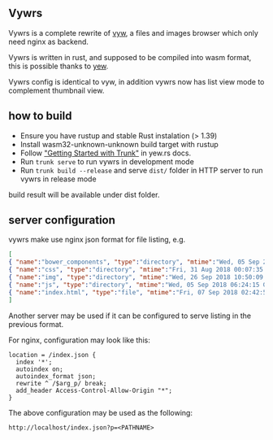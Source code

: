 Vywrs
---

Vywrs is a complete rewrite of [vyw](https://github.com/fudanchii/vyw), a files and images browser which only need nginx as backend.

Vywrs is written in rust, and supposed to be compiled into wasm format, this is possible thanks to [yew](https://yew.rs).

Vywrs config is identical to vyw, in addition vywrs now has list view mode to complement thumbnail view.

how to build
---

- Ensure you have rustup and stable Rust instalation (> 1.39) 
- Install wasm32-unknown-unknown build target with rustup
- Follow ["Getting Started with Trunk"](https://yew.rs/getting-started/project-setup/using-trunk) in yew.rs docs.
- Run `trunk serve` to run vywrs in development mode
- Run `trunk build --release` and serve `dist/` folder in HTTP server to run vywrs in release mode 

build result will be available under dist folder.

server configuration
---
vywrs make use nginx json format for file listing, e.g.
```json
[
{ "name":"bower_components", "type":"directory", "mtime":"Wed, 05 Sep 2018 09:10:11 GMT" },
{ "name":"css", "type":"directory", "mtime":"Fri, 31 Aug 2018 00:07:35 GMT" },
{ "name":"img", "type":"directory", "mtime":"Wed, 26 Sep 2018 10:50:09 GMT" },
{ "name":"js", "type":"directory", "mtime":"Wed, 05 Sep 2018 06:24:15 GMT" },
{ "name":"index.html", "type":"file", "mtime":"Fri, 07 Sep 2018 02:42:57 GMT", "size":730 }
]
```

Another server may be used if it can be configured to serve listing in the previous format.

For nginx, configuration may look like this:
```
location = /index.json {
  index '*';
  autoindex on;
  autoindex_format json;
  rewrite ^ /$arg_p/ break;
  add_header Access-Control-Allow-Origin "*";
}
```

The above configuration may be used as the following:
```
http://localhost/index.json?p=<PATHNAME>
```
